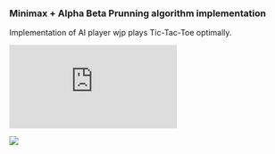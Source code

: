 ### Minimax + Alpha Beta Prunning algorithm implementation

Implementation of AI player wjp plays Tic-Tac-Toe optimally.

![](https://github.com/vuurball/ai-1-minimax-tictactoe/blob/master/tictactoe.py)

![](https://upload.wikimedia.org/wikipedia/commons/thumb/9/91/AB_pruning.svg/400px-AB_pruning.svg.png)
